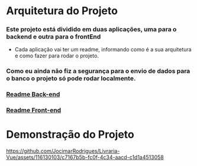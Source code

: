 # Arquitetura do Projeto

### Este projeto está dividido em duas aplicações, uma para o backend e outra para o frontEnd

- Cada aplicação vai ter um readme, informando como é a sua arquitetura e como fazer para rodar o projeto.

### Como eu ainda não fiz a segurança para o envio de dados para o banco o projeto só pode rodar localmente.

### [Readme Back-end](https://github.com/JocimarRodrigues/Livraria-Vue/tree/main/backend)

### [Readme Front-end](https://github.com/JocimarRodrigues/Livraria-Vue/tree/main/frontend)


# Demonstração do Projeto

https://github.com/JocimarRodrigues/Livraria-Vue/assets/116130103/c7167b5b-fc0f-4c34-aacd-c1d1a4513058